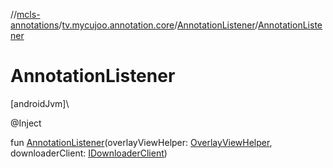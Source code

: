 //[mcls-annotations](../../../index.md)/[tv.mycujoo.annotation.core](../index.md)/[AnnotationListener](index.md)/[AnnotationListener](-annotation-listener.md)

# AnnotationListener

[androidJvm]\

@Inject

fun [AnnotationListener](-annotation-listener.md)(overlayViewHelper: [OverlayViewHelper](../../tv.mycujoo.annotation.helper/-overlay-view-helper/index.md), downloaderClient: [IDownloaderClient](../../tv.mycujoo.annotation.helper/-i-downloader-client/index.md))

